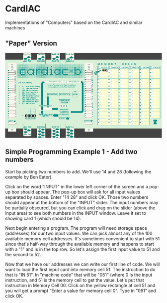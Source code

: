 # CardIAC
Implementations of "Computers" based on the CardIAC and similar machines

## "Paper" Version

![Screen Shot](/CardIAC_at_Startup.png?raw=true "Startup Screen")

## Simple Programming Example 1 - Add two numbers

Start by picking two numbers to add. We'll use 14 and 28 (following the example by Ben Eater).

Click on the word "INPUT" in the lower left corner of the screen and a pop-up box should appear. The pop-up box will ask for all input values separated by spaces. Enter "14 28" and click OK. Those two numbers should appear at the bottom of the "INPUT" slider. The input numbers may be partially obscured, but you can click and drag on the slider (above the input area) to see both numbers in the INPUT window. Leave it set to showing card 1 (which should be 14).

Next begin entering a program. The program will need storage space (addresses) for our two input values. We can pick almost any of the 100 available memory cell addresses. It's sometimes convenient to start with 51 since that's half-way through the available memory and happens to start with a "1" and is in the top row. So let's assign the first input value to 51 and the second to 52.

Now that we have our addresses we can write our first line of code. We will want to load the first input card into memory cell 51. The instruction to do that is "IN 51". In "machine code" that will be "051" (where 0 is the input instruction, and 51 is the memory cell to get the value. Let's put that instruction in Memory Cell 00. Click on the yellow rectangle at cell 51 and you will get a prompt "Enter a value for memory cell 0". Type in "051" and click OK.
